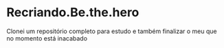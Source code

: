 # Recriando.Be.the.hero
Clonei um repositório completo para estudo e também finalizar o meu que no momento está inacabado
